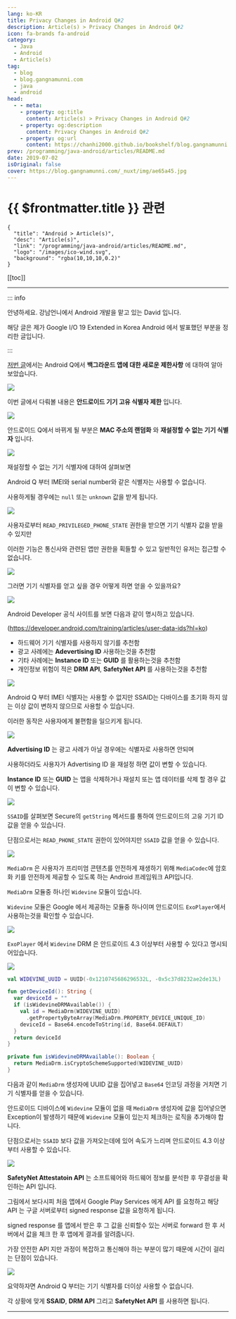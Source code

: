 ```yaml
---
lang: ko-KR
title: Privacy Changes in Android Q#2
description: Article(s) > Privacy Changes in Android Q#2
icon: fa-brands fa-android
category: 
  - Java
  - Android
  - Article(s)
tag: 
  - blog
  - blog.gangnamunni.com
  - java
  - android
head:
  - - meta:
    - property: og:title
      content: Article(s) > Privacy Changes in Android Q#2
    - property: og:description
      content: Privacy Changes in Android Q#2
    - property: og:url
      content: https://chanhi2000.github.io/bookshelf/blog.gangnamunni.com/privacy-changes-in-android-q-2.html
prev: /programming/java-android/articles/README.md
date: 2019-07-02
isOriginal: false
cover: https://blog.gangnamunni.com/_nuxt/img/ae65a45.jpg
---
```


# {{ $frontmatter.title }} 관련

```component VPCard
{
  "title": "Android > Article(s)",
  "desc": "Article(s)",
  "link": "/programming/java-android/articles/README.md",
  "logo": "/images/ico-wind.svg",
  "background": "rgba(10,10,10,0.2)"
}
```

[[toc]]

---

<SiteInfo
  name="Privacy Changes in Android Q#2"
  desc="안드로이드 기기 고유 식별자 제한"
  url="https://blog.gangnamunni.com/post/privacy-changes-in-android-q-2/"
  logo="https://blog.gangnamunni.com/favicon.ico"
  preview="https://blog.gangnamunni.com/_nuxt/img/ae65a45.jpg"/>

::: info

안녕하세요. 강남언니에서 Android 개발을 맡고 있는 David 입니다.

해당 글은 제가 Google I/O 19 Extended in Korea Android 에서 발표했던 부분을 정리한 글입니다.

:::

[저번 글](/blog.gangnamunni.com/privacy-changes-in-android-q-1.md)에서는 Android Q에서 **백그라운드 앱에 대한 새로운 제한사항** 에 대하여 알아 보았습니다.

![](https://static.blog.gangnamunni.com/files/3b581d6e-a11d-48e6-a00f-79c20a3b46b3)

이번 글에서 다뤄볼 내용은 **안드로이드 기기 고유 식별자 제한** 입니다.

![](https://static.blog.gangnamunni.com/files/f06a5717-5ad2-4e75-8618-cbc4d87a93d9)

안드로이드 Q에서 바뀌게 될 부분은 **MAC 주소의 랜덤화** 와 **재설정할 수 없는 기기 식별자** 입니다.

![](https://static.blog.gangnamunni.com/files/7cf75bfc-19e4-4dc6-bc87-5c41d026c85b)

재설정할 수 없는 기기 식별자에 대하여 살펴보면

Android Q 부터 IMEI와 serial number와 같은 식별자는 사용할 수 없습니다.

사용하게될 경우에는 `null` 또는 `unknown` 값을 받게 됩니다.

![](https://static.blog.gangnamunni.com/files/77933b9c-de22-4118-9cbc-51f85d405f07)

사용자로부터 `READ_PRIVILEGED_PHONE_STATE` 권한을 받으면 기기 식별자 값을 받을 수 있지만

이러한 기능은 통신사와 관련된 앱만 권한을 획들할 수 있고 일반적인 유저는 접근할 수 없습니다.

![](https://static.blog.gangnamunni.com/files/e169feec-3884-4514-b2ec-4eb8a349cc21)

그러면 기기 식별자를 얻고 싶을 경우 어떻게 하면 얻을 수 있을까요?

![](https://static.blog.gangnamunni.com/files/38a50e4e-044f-42e2-998b-1c821d2d7b90)

Android Developer 공식 사이트를 보면 다음과 같이 명시하고 있습니다.

(https://developer.android.com/training/articles/user-data-ids?hl=ko)

- 하드웨어 기기 식별자를 사용하지 않기를 추천함
- 광고 사례에는 **Adevertising ID** 사용하는것을 추천함
- 기타 사례에는 **Instance ID** 또는 **GUID** 를 활용하는것을 추천함
- 개인정보 위험이 적은 **DRM API**, **SafetyNet API** 를 사용하는것을 추천함

![](https://static.blog.gangnamunni.com/files/c6add382-5bbd-4d39-acf6-da8e145fe383)

Android Q 부터 IMEI 식별자는 사용할 수 없지만 SSAID는 다바이스를 초기화 하지 않는 이상 값이 변하지 않으므로 사용할 수 있습니다.

이러한 동작은 사용자에게 불편함을 일으키게 됩니다.

![](https://static.blog.gangnamunni.com/files/241abced-9c7e-40a8-97e8-d8a655675ff9)

**Advertising ID** 는 광고 사례가 아닐 경우에는 식별자로 사용하면 안되며

사용하더라도 사용자가 Advertising ID 을 재설정 하면 값이 변할 수 있습니다.

**Instance ID** 또는 **GUID** 는 앱을 삭제하거나 재설치 또는 앱 데이터를 삭제 할 경우 값이 변할 수 있습니다.

![](https://static.blog.gangnamunni.com/files/e67729c2-926f-4369-a342-2c5d83b8c094)

`SSAID`를 살펴보면 Secure의 `getString` 메서드를 통하여 안드로이드의 고유 기기 ID값을 얻을 수 있습니다.

단점으로서는 `READ_PHONE_STATE` 권한이 있어야지만 `SSAID` 값을 얻을 수 있습니다.

![](https://static.blog.gangnamunni.com/files/f740daa4-bded-430b-a1cd-622e2d62544f)

`MediaDrm` 은 사용자가 프리미엄 콘텐츠를 안전하게 재생하기 위해 `MediaCodec`에 암호화 키를 안전하게 제공할 수 있도록 하는 Android 프레임워크 API입니다.

`MediaDrm` 모듈중 하나인 `Widevine` 모듈이 있습니다.

`Widevine` 모듈은 Google 에서 제공하는 모듈중 하나이며 안드로이드 `ExoPlayer`에서 사용하는것을 확인할 수 있습니다.

![](https://static.blog.gangnamunni.com/files/6583bcf8-22a7-4324-a30d-da6a79fd4fc3)

`ExoPlayer` 에서 `Widevine` DRM 은 안드로이드 4.3 이상부터 사용할 수 있다고 명시되어있습니다.

![](https://static.blog.gangnamunni.com/files/cf609d14-ebd0-4a3a-8fc2-9057ecf29436)

```kotlin
val WIDEVINE_UUID = UUID(-0x1210745686296532L, -0x5c37d8232ae2de13L)

fun getDeviceId(): String {
  var deviceId = ""
  if (isWidevineDRMAvailable()) {
    val id = MediaDrm(WIDEVINE_UUID) 
      .getPropertyByteArray(MediaDrm.PROPERTY_DEVICE_UNIQUE_ID) 
    deviceId = Base64.encodeToString(id, Base64.DEFAULT)
  } 
  return deviceId
}

private fun isWidevineDRMAvailable(): Boolean {
  return MediaDrm.isCryptoSchemeSupported(WIDEVINE_UUID)
}
```

다음과 같이 `MediaDrm` 생성자에 UUID 값을 집어넣고 `Base64` 인코딩 과정을 거치면 기기 식별자를 얻을 수 있습니다.

안드로이드 디바이스에 `Widevine` 모듈이 없을 때 `MediaDrm` 생성자에 값을 집어넣으면 Exception이 발생하기 때문에 `Widevine` 모듈이 있는지 체크하는 로직을 추가해야 합니다.

단점으로서는 `SSAID` 보다 값을 가져오는데에 있어 속도가 느리며 안드로이드 4.3 이상부터 사용할 수 있습니다.

![](https://static.blog.gangnamunni.com/files/5ac3bff3-904d-43f2-9b51-e0bb5af8a774)

**SafetyNet Attestatoin API** 는 소프트웨어와 하드웨어 정보를 분석한 후 무결성을 확인하는 API 입니다.

그림에서 보다시피 처음 앱에서 Google Play Services 에게 API 를 요청하고 해당 API 는 구글 서버로부터 signed response 값을 요청하게 됩니다.

signed response 를 앱에서 받은 후 그 값을 신뢰할수 있는 서버로 forward 한 후 서버에서 값을 체크 한 후 앱에게 결과를 알려줍니다.

가장 안전한 API 지만 과정이 복잡하고 통신해야 하는 부분이 많기 때문에 시간이 걸리는 단점이 있습니다.

![](https://static.blog.gangnamunni.com/files/94738df5-c01b-4342-86f0-152883e9edfa)

요약하자면 Android Q 부터는 기기 식별자를 더이상 사용할 수 없습니다.

각 상황에 맞게 **SSAID**, **DRM API** 그리고 **SafetyNet API** 를 사용하면 됩니다.

---

<TagLinks />